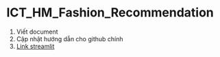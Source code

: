 # ICT_HM_Fashion_Recommendation

1. Viết document
2. Cập nhật hướng dẫn cho github chính
3. [Link streamlit](https://ict-hm-fashion-recommendation.streamlit.app/)
